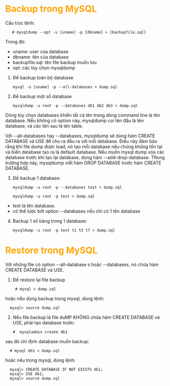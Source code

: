 <h1 style="color:orange">Backup trong MySQL</h1>

Cấu trúc lệnh:

       # mysqldump --opt -u [uname] -p [dbname] > [backupfile.sql]

Trong đó:
- uname: user của database
- dbname: tên của database
- backupfile.sql: tên file backup muốn lưu
- opt: các tùy chọn mysqldump

1. Để backup toàn bộ database

       mysql -u [uname] -p --all-databases > dump.sql
2. Để backup một số database

       mysqldump -u root -p --databases db1 db2 db3 > dump.sql
Dòng tùy chọn databases  khiến tất cả tên trong dòng command line là tên database. Nếu không có option này, mysqldump coi tên đầu là tên database, và các tên sau là tên table.

Với --all-databases hay --databases, mysqldump sẽ dùng hàm CREATE DATABASE và USE để cho ra đầu ra với mỗi database. Điều này đảm bảo rằng khi file dump được load, nó tạo mỗi database nếu chúng không tồn tại và biến database tạo ra là default database. Nếu muốn mysql dump xóa các database trước khi tạo lại database, dùng hàm --add-drop-database. TRong trường hợp này, mysqldump viết hàm DROP DATABASE trước hàm CREATE DATABASE.

3. Để backup 1 database:

       mysqldump -u root -p --databases test > dump.sql

       mysqldump -u root -p test > dump.sql
- test là tên database.
- có thể lược bớt option --databases nếu chỉ có 1 tên database
4. Backup 1 số bảng trong 1 database:

       mysqldump -u root -p test t1 t3 t7 > dump.sql
<h1 style="color:orange">Restore trong MySQL</h1>

Với những file có option --all-database s hoặc --databases, nó chứa hàm CREATE DATABASE và USE.
1. Để restore lại file backup
   
        # mysql < dump.sql
hoặc nếu dùng backup trong mysql, dùng lệnh:

      mysql> source dump.sql
2. Nếu file backup là file duMP KHÔNG chứa hàm CREATE DATABASE và USE, phải tạo database trước:

       #  mysqladmin create db1
sau đó chỉ định database muốn backup:

      # mysql db1 < dump.sql
hoăc nếu trong mysql, dùng lệnh:

      mysql> CREATE DATABASE IF NOT EXISTS db1;
      mysql> USE db1;
      mysql> source dump.sql